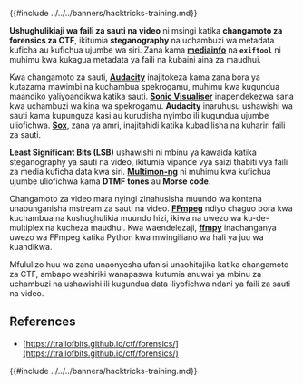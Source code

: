 {{#include ../../../banners/hacktricks-training.md}}

**Ushughulikiaji wa faili za sauti na video** ni msingi katika **changamoto za forensics za CTF**, ikitumia **steganography** na uchambuzi wa metadata kuficha au kufichua ujumbe wa siri. Zana kama **[mediainfo](https://mediaarea.net/en/MediaInfo)** na **`exiftool`** ni muhimu kwa kukagua metadata ya faili na kubaini aina za maudhui.

Kwa changamoto za sauti, **[Audacity](http://www.audacityteam.org/)** inajitokeza kama zana bora ya kutazama mawimbi na kuchambua spekrogamu, muhimu kwa kugundua maandiko yaliyoandikwa katika sauti. **[Sonic Visualiser](http://www.sonicvisualiser.org/)** inapendekezwa sana kwa uchambuzi wa kina wa spekrogamu. **Audacity** inaruhusu ushawishi wa sauti kama kupunguza kasi au kurudisha nyimbo ili kugundua ujumbe uliofichwa. **[Sox](http://sox.sourceforge.net/)**, zana ya amri, inajitahidi katika kubadilisha na kuhariri faili za sauti.

**Least Significant Bits (LSB)** ushawishi ni mbinu ya kawaida katika steganography ya sauti na video, ikitumia vipande vya saizi thabiti vya faili za media kuficha data kwa siri. **[Multimon-ng](http://tools.kali.org/wireless-attacks/multimon-ng)** ni muhimu kwa kufichua ujumbe uliofichwa kama **DTMF tones** au **Morse code**.

Changamoto za video mara nyingi zinahusisha muundo wa kontena unaounganisha mstream za sauti na video. **[FFmpeg](http://ffmpeg.org/)** ndiyo chaguo bora kwa kuchambua na kushughulikia muundo hizi, ikiwa na uwezo wa ku-de-multiplex na kucheza maudhui. Kwa waendelezaji, **[ffmpy](http://ffmpy.readthedocs.io/en/latest/examples.html)** inachanganya uwezo wa FFmpeg katika Python kwa mwingiliano wa hali ya juu wa kuandikwa.

Mfululizo huu wa zana unaonyesha ufanisi unaohitajika katika changamoto za CTF, ambapo washiriki wanapaswa kutumia anuwai ya mbinu za uchambuzi na ushawishi ili kugundua data iliyofichwa ndani ya faili za sauti na video.

## References

- [https://trailofbits.github.io/ctf/forensics/](https://trailofbits.github.io/ctf/forensics/)

{{#include ../../../banners/hacktricks-training.md}}
